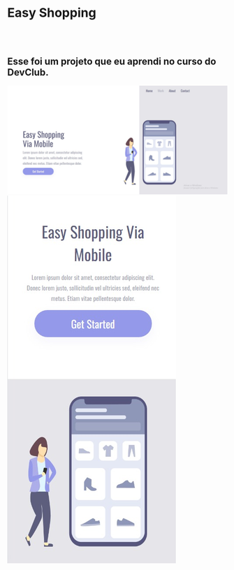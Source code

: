 <h1>Easy Shopping</h1>
<br>
<br>
<h2>Esse foi um projeto que eu aprendi no curso do DevClub.</h2>

<img src="https://raw.githubusercontent.com/gpimenta07/easy-shopping/refs/heads/main/Imagem%20PC.jfif" />
<img src="https://raw.githubusercontent.com/gpimenta07/easy-shopping/refs/heads/main/Imagem%20CLLLR.jfif" />
